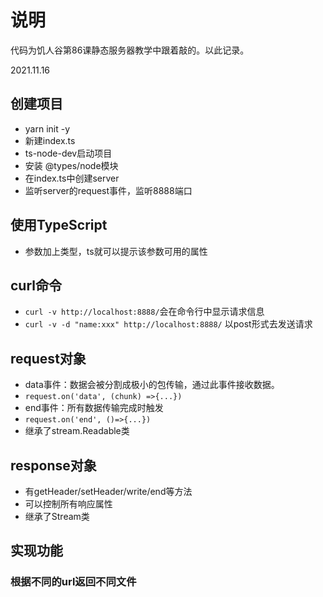 # 说明

代码为饥人谷第86课静态服务器教学中跟着敲的。以此记录。

2021.11.16

## 创建项目

+ yarn init -y
+ 新建index.ts
+ ts-node-dev启动项目
+ 安装 @types/node模块
+ 在index.ts中创建server
+ 监听server的request事件，监听8888端口

## 使用TypeScript

+ 参数加上类型，ts就可以提示该参数可用的属性
  
## curl命令

+ `curl -v http://localhost:8888/`会在命令行中显示请求信息
+ `curl -v -d "name:xxx" http://localhost:8888/` 以post形式去发送请求

## request对象

+ data事件：数据会被分割成极小的包传输，通过此事件接收数据。
+ `request.on('data', (chunk) =>{...})`
+ end事件：所有数据传输完成时触发
+ `request.on('end', ()=>{...})`
+ 继承了stream.Readable类

## response对象

+ 有getHeader/setHeader/write/end等方法
+ 可以控制所有响应属性
+ 继承了Stream类

## 实现功能

### 根据不同的url返回不同文件
